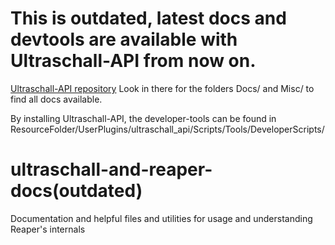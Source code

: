 # This is outdated, latest docs and devtools are available with Ultraschall-API from now on. 
[Ultraschall-API repository](https://github.com/Ultraschall/ultraschall-lua-api-for-reaper)
Look in there for the folders Docs/ and Misc/ to find all docs available.

By installing Ultraschall-API, the developer-tools can be found in 
ResourceFolder/UserPlugins/ultraschall_api/Scripts/Tools/DeveloperScripts/

# ultraschall-and-reaper-docs(outdated)
Documentation and helpful files and utilities for usage and understanding Reaper's internals
